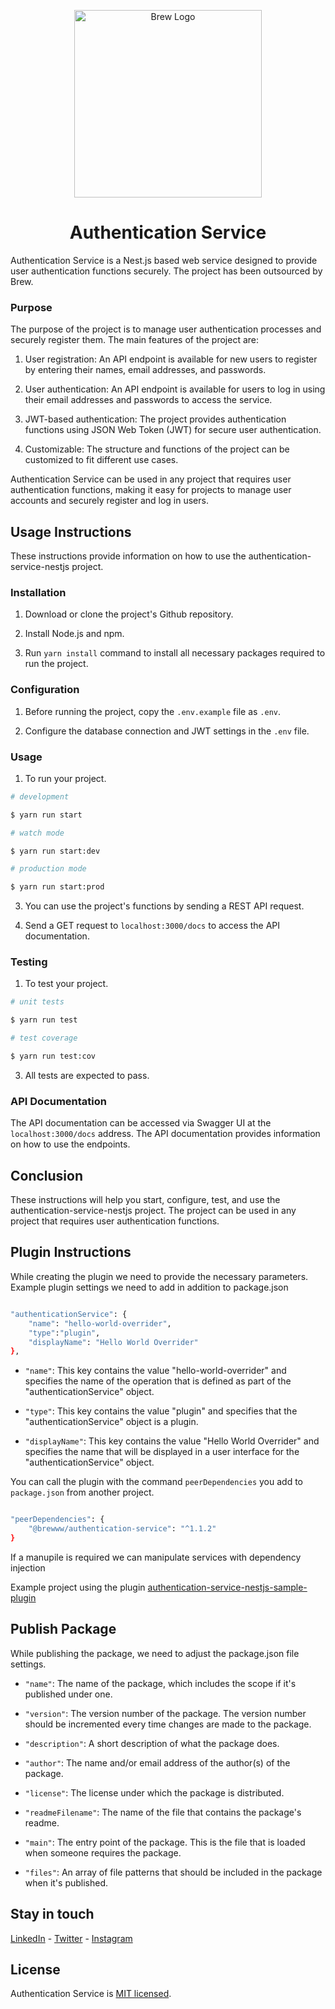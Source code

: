 
<p  align="center">
<a  href="http://brewwww.com/"  target="blank"><img  src="https://s3.us-west-2.amazonaws.com/secure.notion-static.com/b80d525d-0026-4c9f-bfa5-7c32f8e9250c/Brew-Logo-Small.png?X-Amz-Algorithm=AWS4-HMAC-SHA256&X-Amz-Content-Sha256=UNSIGNED-PAYLOAD&X-Amz-Credential=AKIAT73L2G45EIPT3X45%2F20230313%2Fus-west-2%2Fs3%2Faws4_request&X-Amz-Date=20230313T110207Z&X-Amz-Expires=86400&X-Amz-Signature=20ba5981b9341e0cbd4a0d62570e759fd899a8a2abe9451b28c5dd219124c3a2&X-Amz-SignedHeaders=host&response-content-disposition=filename%3D%22Brew-Logo-Small.png%22&x-id=GetObject"  width="300"  alt="Brew Logo"  /></a>
</p>

  

<h1  align="center">Authentication Service</h1>

  

Authentication Service is a Nest.js based web service designed to provide user authentication functions securely. The project has been outsourced by Brew.

  
  

### Purpose

  

The purpose of the project is to manage user authentication processes and securely register them. The main features of the project are:

1. User registration: An API endpoint is available for new users to register by entering their names, email addresses, and passwords.

2. User authentication: An API endpoint is available for users to log in using their email addresses and passwords to access the service.

3. JWT-based authentication: The project provides authentication functions using JSON Web Token (JWT) for secure user authentication.

4. Customizable: The structure and functions of the project can be customized to fit different use cases.

  
Authentication Service can be used in any project that requires user authentication functions, making it easy for projects to manage user accounts and securely register and log in users.

  
## Usage Instructions

  
These instructions provide information on how to use the authentication-service-nestjs project.

  
### Installation

  
1. Download or clone the project's Github repository.

2. Install Node.js and npm.

3. Run `yarn install` command to install all necessary packages required to run the project.

  
### Configuration

1. Before running the project, copy the `.env.example` file as `.env`.

2. Configure the database connection and JWT settings in the `.env` file.

  

  

### Usage

1. To run your project.

```bash
# development

$ yarn run start  

# watch mode

$ yarn run start:dev

# production mode  

$ yarn run start:prod
```

3. You can use the project's functions by sending a REST API request.  

4. Send a GET request to `localhost:3000/docs` to access the API documentation.

  
### Testing

1. To test your project.

```bash
# unit tests

$ yarn run test

# test coverage

$ yarn run test:cov
```

  

3. All tests are expected to pass.

  

  

### API Documentation

  

The API documentation can be accessed via Swagger UI at the `localhost:3000/docs` address. The API documentation provides information on how to use the endpoints.

  

## Conclusion

  
These instructions will help you start, configure, test, and use the authentication-service-nestjs project. The project can be used in any project that requires user authentication functions.



## Plugin Instructions

While creating the plugin we need to provide the necessary parameters. Example plugin settings we need to add in addition to package.json

```bash

"authenticationService": {
	"name": "hello-world-overrider",
	"type":"plugin",
	"displayName": "Hello World Overrider"
},

```

-  `"name"`: This key contains the value "hello-world-overrider" and specifies the name of the operation that is defined as part of the "authenticationService" object.

-  `"type"`: This key contains the value "plugin" and specifies that the "authenticationService" object is a plugin.

-  `"displayName"`: This key contains the value "Hello World Overrider" and specifies the name that will be displayed in a user interface for the "authenticationService" object.

  

You can call the plugin with the command `peerDependencies` you add to `package.json` from another project.

```bash

"peerDependencies": {
	"@brewww/authentication-service": "^1.1.2"
}

```

If a manupile is required we can manipulate services with dependency injection

Example project using the plugin [authentication-service-nestjs-sample-plugin](https://github.com/BrewInteractive/authentication-service-nestjs-sample-plugin)
 
  

## Publish Package

While publishing the package, we need to adjust the package.json file settings.

-  `"name"`: The name of the package, which includes the scope if it's published under one.

-  `"version"`: The version number of the package. The version number should be incremented every time changes are made to the package.

-  `"description"`: A short description of what the package does.

-  `"author"`: The name and/or email address of the author(s) of the package.

-  `"license"`: The license under which the package is distributed.

-  `"readmeFilename"`: The name of the file that contains the package's readme.

-  `"main"`: The entry point of the package. This is the file that is loaded when someone requires the package.

-  `"files"`: An array of file patterns that should be included in the package when it's published.

  

## Stay in touch

  

[LinkedIn](https://www.linkedin.com/company/brew-interactive/) - [Twitter](https://twitter.com/BrewInteractive ) - [Instagram](https://www.instagram.com/brew_interactive/)

  
  

## License

Authentication Service is [MIT licensed](LICENSE).